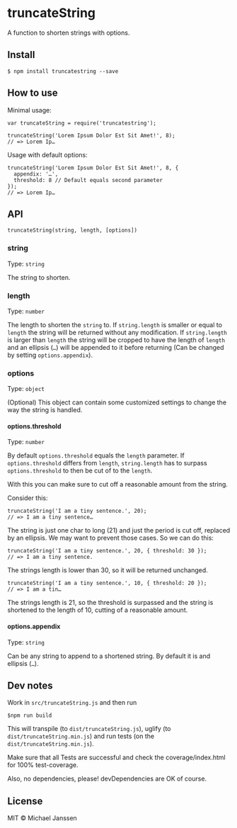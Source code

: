 # truncateString

A function to shorten strings with options.

## Install

~~~
$ npm install truncatestring --save
~~~

## How to use

Minimal usage:

~~~
var truncateString = require('truncatestring');

truncateString('Lorem Ipsum Dolor Est Sit Amet!', 8);
// => Lorem Ip…
~~~

Usage with default options:

~~~
truncateString('Lorem Ipsum Dolor Est Sit Amet!', 8, {
  appendix: '…',
  threshold: 8 // Default equals second parameter
});
// => Lorem Ip…
~~~

## API

~~~
truncateString(string, length, [options])
~~~

### string

Type: `string`

The string to shorten.

### length

Type: `number`

The length to shorten the `string` to.
If `string.length` is smaller or equal to `length` the string will be returned without any modification.
If `string.length` is larger than `length` the string will be cropped to have the length of `length` and an ellipsis (`…`) will be appended to it before returning (Can be changed by setting `options.appendix`).

### options

Type: `object`

(Optional) This object can contain some customized settings to change the way the string is handled.

#### options.threshold

Type: `number`

By default `options.threshold` equals the `length` parameter. If `options.threshold` differs from `length`, `string.length` has to surpass `options.threshold` to then be cut of to the `length`.

With this you can make sure to cut off a reasonable amount from the string.

Consider this:

~~~
truncateString('I am a tiny sentence.', 20);
// => I am a tiny sentence…
~~~

The string is just one char to long (21) and just the period is cut off, replaced by an ellipsis. We may want to prevent those cases. So we can do this:

~~~
truncateString('I am a tiny sentence.', 20, { threshold: 30 });
// => I am a tiny sentence.
~~~

The strings length is lower than 30, so it will be returned unchanged.

~~~
truncateString('I am a tiny sentence.', 10, { threshold: 20 });
// => I am a tin…
~~~

The strings length is 21, so the threshold is surpassed and the string is shortened to the length of 10, cutting of a reasonable amount.

#### options.appendix

Type: `string`

Can be any string to append to a shortened string. By default it is and ellipsis (`…`).

## Dev notes

Work in `src/truncateString.js` and then run

~~~
$npm run build
~~~

This will transpile (to `dist/truncateString.js`), uglify (to `dist/truncateString.min.js`) and run tests (on the `dist/truncateString.min.js`).

Make sure that all Tests are successful and check the coverage/index.html for 100% test-coverage.

Also, no dependencies, please! devDependencies are OK of course.

## License

MIT © Michael Janssen
